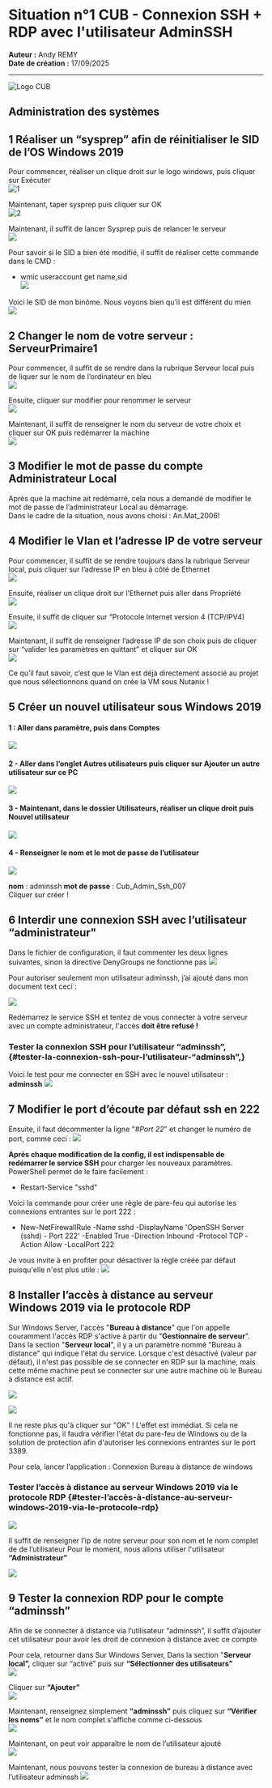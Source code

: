 # Situation n°1 CUB - Connexion SSH + RDP avec l'utilisateur AdminSSH

**Auteur :** Andy REMY  
**Date de création :** 17/09/2025  

---
![Logo CUB](../../media/CUB.png)

## Administration des systèmes

## 1 Réaliser un “sysprep” afin de réinitialiser le SID de l’OS Windows 2019

Pour commencer, réaliser un clique droit sur le logo windows, puis cliquer sur Exécuter  
![1](../../media/s1-1.png)

Maintenant, taper sysprep puis cliquer sur OK  
![2](../../media/s1-2.png)

Maintenant, il suffit de lancer Sysprep puis de relancer le serveur  
![](../../media/s1-3.png)

Pour savoir si le SID a bien été modifié, il suffit de réaliser cette commande dans le CMD :   
- wmic useraccount get name,sid  
![](../../media/s1-4.png)

Voici le SID de mon binôme. Nous voyons bien qu’il est différent du mien  
![](../../media/s1-5.png)

## 2 Changer le nom de votre serveur : ServeurPrimaire1

Pour commencer, il suffit de se rendre dans la rubrique Serveur local puis de liquer sur le nom de l’ordinateur en bleu  
![](../../media/s1-6.png)

Ensuite, cliquer sur modifier pour renommer le serveur  
![](../../media/s1-7.png) 

Maintenant, il suffit de renseigner le nom du serveur de votre choix et cliquer sur OK puis redémarrer la machine  
![](../../media/s1-8.png)

## 3 Modifier le mot de passe du compte Administrateur Local

Après que la machine ait redémarré, cela nous a demandé de modifier le mot de passe de l’administrateur Local au démarrage.   
Dans le cadre de la situation, nous avons choisi : An.Mat\_2006\!

## 4 Modifier le Vlan et l’adresse IP de votre serveur

Pour commencer, il suffit de se rendre toujours dans la rubrique Serveur local, puis cliquer sur l’adresse IP en bleu à côté de Ethernet  
![](../../media/s1-9.png)

Ensuite, réaliser un clique droit sur l’Ethernet puis aller dans Propriété  
![](../../media/s1-10.png)

Ensuite, il suffit de cliquer sur “Protocole Internet version 4 (TCP/IPV4)  
![](../../media/s1-11.png)

Maintenant, il suffit de renseigner l’adresse IP de son choix puis de cliquer sur “valider les paramètres en quittant” et cliquer sur OK  
![](../../media/s1-12.png)

Ce qu’il faut savoir, c’est que le Vlan est déjà directement associé au projet que nous sélectionnons quand on crée la VM sous Nutanix \!

## 5 Créer un nouvel utilisateur sous Windows 2019

#### 1 : Aller dans paramètre, puis dans Comptes  
![](../../media/s1-13.png)

#### 2 \- Aller dans l’onglet Autres utilisateurs puis cliquer sur Ajouter un autre utilisateur sur ce PC  
![](../../media/s1-14.png) 

#### 3 \- Maintenant, dans le dossier Utilisateurs, réaliser un clique droit puis Nouvel utilisateur

![](../../media/s1-15.png) 

#### 4 \- Renseigner le nom et le mot de passe de l’utilisateur  
![](../../media/s1-16.png)

**nom** : adminssh       **mot de passe** : Cub\_Admin\_Ssh\_007  
Cliquer sur créer \!

## 6 Interdir une connexion SSH avec l’utilisateur “administrateur"

Dans le fichier de configuration, il faut commenter les deux lignes suivantes, sinon la directive DenyGroups ne fonctionne pas 
![](../../media/s1-17(1).png) 

Pour autoriser seulement mon utilisateur adminssh, j’ai ajouté dans mon document text ceci : 
 
![](../../media/s1-18(2).png)

Redémarrez le service SSH et tentez de vous connecter à votre serveur avec un compte administrateur, l'accès **doit être refusé \!**

### **Tester la connexion SSH pour l’utilisateur “adminssh”,** {#tester-la-connexion-ssh-pour-l’utilisateur-“adminssh”,}

Voici le test pour me connecter en SSH avec le nouvel utilisateur : **adminssh**
![](../../media/s1-17.png)

## 7 Modifier le port d’écoute par défaut ssh en 222

Ensuite, il faut décommenter la ligne "*\#Port 22*" et changer le numéro de port, comme ceci :
![](../../media/s1-18.png)

**Après chaque modification de la config, il est indispensable de redémarrer le service SSH** pour charger les nouveaux paramètres. PowerShell permet de le faire facilement :

- Restart-Service "sshd"

Voici la commande pour créer une règle de pare-feu qui autorise les connexions entrantes sur le port 222 :

- New-NetFirewallRule \-Name sshd \-DisplayName 'OpenSSH Server (sshd) \- Port 222' \-Enabled True \-Direction Inbound \-Protocol TCP \-Action Allow \-LocalPort 222

Je vous invite à en profiter pour désactiver la règle créée par défaut puisqu'elle n'est plus utile :
![](../../media/s1-19.png)

## 8 Installer l’accès à distance au serveur Windows 2019 via le protocole RDP

Sur Windows Server, l'accès "**Bureau à distance**" que l'on appelle couramment l'accès RDP s'active à partir du "**Gestionnaire de serveur**". Dans la section "**Serveur local**", il y a un paramètre nommé "Bureau à distance" qui indique l'état du service. Lorsque c'est désactivé (valeur par défaut), il n'est pas possible de se connecter en RDP sur la machine, mais cette même machine peut se connecter sur une autre machine où le Bureau à distance est actif.

![](../../media/s1-20.png)

![](../../media/s1-21.png)

Il ne reste plus qu'à cliquer sur "OK" \! L'effet est immédiat. Si cela ne fonctionne pas, il faudra vérifier l'état du pare-feu de Windows ou de la solution de protection afin d'autoriser les connexions entrantes sur le port 3389\.

Pour cela, lancer l’application : Connexion Bureau à distance de windows

### **Tester l’accès à distance au serveur Windows 2019 via le protocole RDP** {#tester-l’accès-à-distance-au-serveur-windows-2019-via-le-protocole-rdp}
![](../../media/s1-22.png)

Il suffit de renseigner l’ip de notre serveur pour son nom et le nom complet de de l’utilisateur
Pour le moment, nous allons utiliser l'utilisateur **“Administrateur”**

![](../../media/s1-23.png)

## 9 Tester la connexion RDP pour le compte “adminssh”

Afin de se connecter à distance via l’utilisateur “adminssh”, il suffit d’ajouter cet utilisateur pour avoir les droit de connexion à distance avec ce compte

Pour cela, retourner dans Sur Windows Server, Dans la section "**Serveur local”,** cliquer sur “activé” puis sur **“**S**électionner des utilisateurs”**  
![](../../media/s1-24.png)

Cliquer sur **“Ajouter”**  
![](../../media/s1-25.png)

Maintenant, renseignez simplement **“adminssh”** puis cliquez sur **“Vérifier les noms”** et le nom complet s'affiche comme ci-dessous  
![](../../media/s1-26.png)

Maintenant, on peut voir apparaître le nom de l’utilisateur ajouté  
![](../../media/s1-27.png)

Maintenant, nous pouvons tester la connexion de bureau à distance avec l’utilisateur adminssh
![](../../media/s1-28.png)
